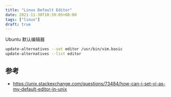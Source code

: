 ```yaml
---
title: "Linux Default Editor"
date: 2021-11-30T10:39:05+08:00
tags: ["linux"]
draft: true
---
```


Ubuntu 默认编辑器

```bash
update-alternatives --set editor /usr/bin/vim.basic
update-alternatives --list editor
```

## 参考

- https://unix.stackexchange.com/questions/73484/how-can-i-set-vi-as-my-default-editor-in-unix
